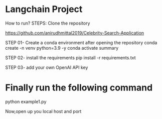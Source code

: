 # Langchain Project
How to run?
STEPS:
Clone the repository

https://github.com/anirudhmittal2019/Celebrity-Search-Application

STEP 01- Create a conda environment after opening the repository
conda create -n venv python=3.9 -y
conda activate summary

STEP 02- install the requirements
pip install -r requirements.txt

STEP 03- add your own OpenAI API key

# Finally run the following command
python example1.py

Now,open up you local host and port
